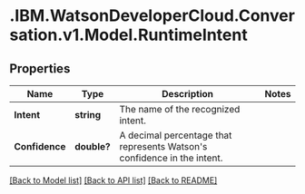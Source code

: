 # .IBM.WatsonDeveloperCloud.Conversation.v1.Model.RuntimeIntent
## Properties

Name | Type | Description | Notes
------------ | ------------- | ------------- | -------------
**Intent** | **string** | The name of the recognized intent. | 
**Confidence** | **double?** | A decimal percentage that represents Watson's confidence in the intent. | 

[[Back to Model list]](../README.md#documentation-for-models) [[Back to API list]](../README.md#documentation-for-api-endpoints) [[Back to README]](../README.md)

